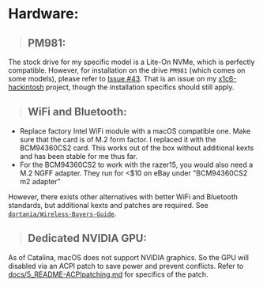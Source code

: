# Hardware:

> ## PM981:  
The stock drive for my specific model is a Lite-On NVMe, which is perfectly compatible. However, for installation on the drive `PM981` (which comes on some models), please refer to [Issue #43](https://github.com/tylernguyen/x1c6-hackintosh/issues/43). That is an issue on my [x1c6-hackintosh](https://github.com/tylernguyen/x1c6-hackintosh) project, though the installation specifics should still apply.  

> ## WiFi and Bluetooth:

* Replace factory Intel WiFi module with a macOS compatible one. Make sure that the card is of M.2 form factor. I replaced it with the BCM94360CS2 card. This works out of the box without additional kexts and has been stable for me thus far.
* For the BCM94360CS2 to work with the razer15, you would also need a M.2 NGFF adapter. They run for <\$10 on eBay under "BCM94360CS2 m2 adapter"

However, there exists other alternatives with better WiFi and Bluetooth standards, but additional kexts and patches are required. See [`dortania/Wireless-Buyers-Guide`](https://dortania.github.io/Wireless-Buyers-Guide/).  

> ## Dedicated NVIDIA GPU:

As of Catalina, macOS does not support NVIDIA graphics. So the GPU will disabled via an ACPI patch to save power and prevent conflicts. Refer to [docs/5_README-ACPIpatching.md](https://github.com/tylernguyen/razer15-hackintosh/blob/master/docs/5_README-ACPIpatching.md) for specifics of the patch.